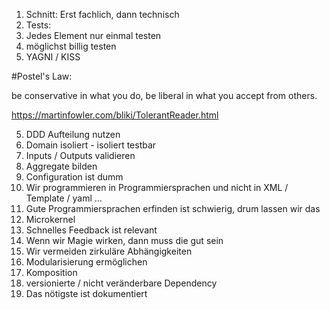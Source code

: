 1. Schnitt: Erst fachlich, dann technisch
2. Tests: 
  1. Jedes Element nur einmal testen
  2. möglichst billig testen
3. YAGNI / KISS

#Postel's Law:

be conservative in what you do, be liberal in what you accept from others.

https://martinfowler.com/bliki/TolerantReader.html

5. DDD Aufteilung nutzen
  1. Domain isoliert - isoliert testbar
  2. Inputs / Outputs validieren
  3. Aggregate bilden
6. Configuration ist dumm
7. Wir programmieren in Programmiersprachen und nicht in XML / Template / yaml ...
8. Gute Programmiersprachen erfinden ist schwierig, drum lassen wir das
9. Microkernel
10. Schnelles Feedback ist relevant
11. Wenn wir Magie wirken, dann muss die gut sein
12. Wir vermeiden zirkuläre Abhängigkeiten
13. Modularisierung ermöglichen
14. Komposition
15. versionierte / nicht veränderbare Dependency
16. Das nötigste ist dokumentiert